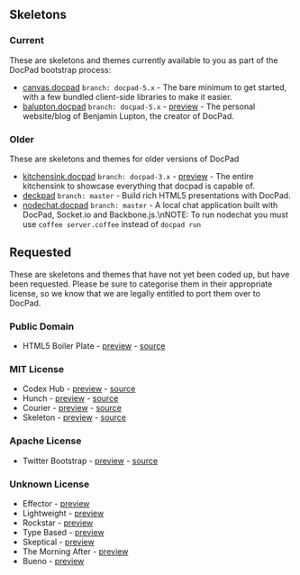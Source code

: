 ## Skeletons

### Current

These are skeletons and themes currently available to you as part of the DocPad bootstrap process:

- [canvas.docpad](https://github.com/bevry/canvas.docpad) `branch: docpad-5.x` - The bare minimum to get started, with a few bundled client-side libraries to make it easier.
- [balupton.docpad](https://github.com/balupton/balupton.docpad) `branch: docpad-5.x` - [preview](http://balupton.com/) - The personal website/blog of Benjamin Lupton, the creator of DocPad.


### Older

These are skeletons and themes for older versions of DocPad

- [kitchensink.docpad](https://github.com/bevry/kitchensink.docpad) `branch: docpad-3.x` - [preview](http://docpad-kitchensink.herokuapp.com) - The entire kitchensink to showcase everything that docpad is capable of.
- [deckpad](https://github.com/calvinmetcalf/deckpad) `branch: master` - Build rich HTML5 presentations with DocPad.
- [nodechat.docpad](https://github.com/balupton/nodechat.docpad) `branch: master` - A local chat application built with DocPad, Socket.io and Backbone.js.\nNOTE: To run nodechat you must use `coffee server.coffee` instead of `docpad run`




## Requested

These are skeletons and themes that have not yet been coded up, but have been requested. Please be sure to categorise them in their appropriate license, so we know that we are legally entitled to port them over to DocPad.


### Public Domain
- HTML5 Boiler Plate - [preview](http://html5boilerplate.com/) - [source](https://github.com/h5bp/html5-boilerplate)


### MIT License
- Codex Hub - [preview](http://alogicalparadox.com/codex-hub/) - [source](https://github.com/logicalparadox/codex-hub)
- Hunch - [preview](http://rsms.me/) - [source](https://github.com/rsms/tumblr-theme-hunch)
- Courier - [preview](http://couriertheme.tumblr.com/) - [source](https://github.com/davidyeiser/courier)
- Skeleton - [preview](http://www.getskeleton.com/) - [source](https://github.com/dhgamache/Skeleton)


### Apache License
- Twitter Bootstrap - [preview](http://twitter.github.com/bootstrap/) - [source](https://github.com/twitter/bootstrap/)


### Unknown License
- Effector - [preview](http://effectortheme.tumblr.com/)
- Lightweight - [preview](http://www.tumblr.com/theme/10820)
- Rockstar - [preview](http://www.woothemes.com/2009/09/rockstar/)
- Type Based - [preview](http://www.woothemes.com/2008/11/typebased/)
- Skeptical - [preview](http://www.woothemes.com/2010/09/skeptical/)
- The Morning After - [preview](http://www.woothemes.com/2010/06/themorningafter/)
- Bueno - [preview](http://www.woothemes.com/2009/11/bueno/)